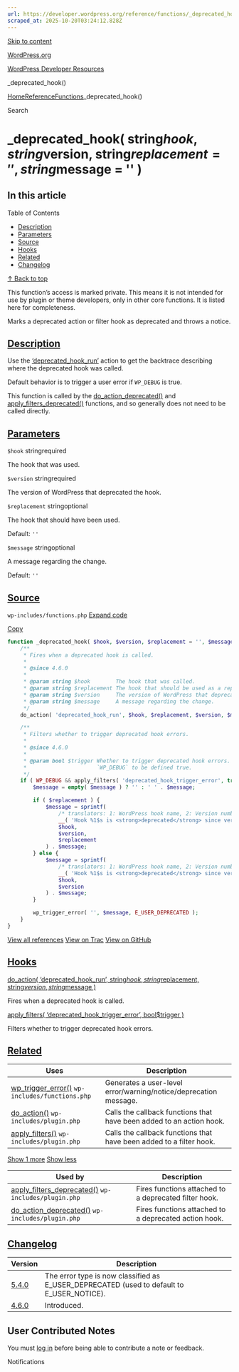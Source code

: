 ```yaml
---
url: https://developer.wordpress.org/reference/functions/_deprecated_hook
scraped_at: 2025-10-20T03:24:12.828Z
---
```


[Skip to content](https://developer.wordpress.org/reference/functions/_deprecated_hook/#wp--skip-link--target)

[WordPress.org](https://wordpress.org/)

[WordPress Developer Resources](https://developer.wordpress.org/)

\_deprecated\_hook()


[Home](https://developer.wordpress.org/)[Reference](https://developer.wordpress.org/reference/)[Functions](https://developer.wordpress.org/reference/functions/)\_deprecated\_hook()

Search

# \_deprecated\_hook( string$hook, string$version, string$replacement = '', string$message = '' )

## In this article

Table of Contents

- [Description](https://developer.wordpress.org/reference/functions/_deprecated_hook/#description)
- [Parameters](https://developer.wordpress.org/reference/functions/_deprecated_hook/#parameters)
- [Source](https://developer.wordpress.org/reference/functions/_deprecated_hook/#source)
- [Hooks](https://developer.wordpress.org/reference/functions/_deprecated_hook/#hooks)
- [Related](https://developer.wordpress.org/reference/functions/_deprecated_hook/#related)
- [Changelog](https://developer.wordpress.org/reference/functions/_deprecated_hook/#changelog)

[↑ Back to top](https://developer.wordpress.org/reference/functions/_deprecated_hook/#wp--skip-link--target)

This function’s access is marked private. This means it is not intended for use by plugin or theme developers, only in other core functions. It is listed here for completeness.

Marks a deprecated action or filter hook as deprecated and throws a notice.

## [Description](https://developer.wordpress.org/reference/functions/_deprecated_hook/\#description)

Use the [‘deprecated\_hook\_run’](https://developer.wordpress.org/reference/hooks/deprecated_hook_run/) action to get the backtrace describing where the deprecated hook was called.

Default behavior is to trigger a user error if `WP_DEBUG` is true.

This function is called by the [do\_action\_deprecated()](https://developer.wordpress.org/reference/functions/do_action_deprecated/) and [apply\_filters\_deprecated()](https://developer.wordpress.org/reference/functions/apply_filters_deprecated/) functions, and so generally does not need to be called directly.

## [Parameters](https://developer.wordpress.org/reference/functions/_deprecated_hook/\#parameters)

`$hook` stringrequired

The hook that was used.

`$version` stringrequired

The version of WordPress that deprecated the hook.

`$replacement` stringoptional

The hook that should have been used.

Default: `''`

`$message` stringoptional

A message regarding the change.

Default: `''`

## [Source](https://developer.wordpress.org/reference/functions/_deprecated_hook/\#source)

`wp-includes/functions.php`
[Expand code](https://developer.wordpress.org/reference/functions/_deprecated_hook/#)

[Copy](https://developer.wordpress.org/reference/functions/_deprecated_hook/#)

```php
function _deprecated_hook( $hook, $version, $replacement = '', $message = '' ) {
	/**
	 * Fires when a deprecated hook is called.
	 *
	 * @since 4.6.0
	 *
	 * @param string $hook        The hook that was called.
	 * @param string $replacement The hook that should be used as a replacement.
	 * @param string $version     The version of WordPress that deprecated the argument used.
	 * @param string $message     A message regarding the change.
	 */
	do_action( 'deprecated_hook_run', $hook, $replacement, $version, $message );

	/**
	 * Filters whether to trigger deprecated hook errors.
	 *
	 * @since 4.6.0
	 *
	 * @param bool $trigger Whether to trigger deprecated hook errors. Requires
	 *                      `WP_DEBUG` to be defined true.
	 */
	if ( WP_DEBUG && apply_filters( 'deprecated_hook_trigger_error', true ) ) {
		$message = empty( $message ) ? '' : ' ' . $message;

		if ( $replacement ) {
			$message = sprintf(
				/* translators: 1: WordPress hook name, 2: Version number, 3: Alternative hook name. */
				__( 'Hook %1$s is <strong>deprecated</strong> since version %2$s! Use %3$s instead.' ),
				$hook,
				$version,
				$replacement
			) . $message;
		} else {
			$message = sprintf(
				/* translators: 1: WordPress hook name, 2: Version number. */
				__( 'Hook %1$s is <strong>deprecated</strong> since version %2$s with no alternative available.' ),
				$hook,
				$version
			) . $message;
		}

		wp_trigger_error( '', $message, E_USER_DEPRECATED );
	}
}

```

[View all references](https://developer.wordpress.org/reference/files/wp-includes/functions.php/) [View on Trac](https://core.trac.wordpress.org/browser/tags/6.8.3/src/wp-includes/functions.php#L5939) [View on GitHub](https://github.com/WordPress/wordpress-develop/blob/6.8.3/src/wp-includes/functions.php#L5939-L5982)

## [Hooks](https://developer.wordpress.org/reference/functions/_deprecated_hook/\#hooks)

[do\_action( ‘deprecated\_hook\_run’, string$hook, string$replacement, string$version, string$message )](https://developer.wordpress.org/reference/hooks/deprecated_hook_run/)

Fires when a deprecated hook is called.

[apply\_filters( ‘deprecated\_hook\_trigger\_error’, bool$trigger )](https://developer.wordpress.org/reference/hooks/deprecated_hook_trigger_error/)

Filters whether to trigger deprecated hook errors.

## [Related](https://developer.wordpress.org/reference/functions/_deprecated_hook/\#related)

| Uses | Description |
| --- | --- |
| [wp\_trigger\_error()](https://developer.wordpress.org/reference/functions/wp_trigger_error/) `wp-includes/functions.php` | Generates a user-level error/warning/notice/deprecation message. |
| [do\_action()](https://developer.wordpress.org/reference/functions/do_action/) `wp-includes/plugin.php` | Calls the callback functions that have been added to an action hook. |
| [apply\_filters()](https://developer.wordpress.org/reference/functions/apply_filters/) `wp-includes/plugin.php` | Calls the callback functions that have been added to a filter hook. |

[Show 1 more](https://developer.wordpress.org/reference/functions/_deprecated_hook/#) [Show less](https://developer.wordpress.org/reference/functions/_deprecated_hook/#)

| Used by | Description |
| --- | --- |
| [apply\_filters\_deprecated()](https://developer.wordpress.org/reference/functions/apply_filters_deprecated/) `wp-includes/plugin.php` | Fires functions attached to a deprecated filter hook. |
| [do\_action\_deprecated()](https://developer.wordpress.org/reference/functions/do_action_deprecated/) `wp-includes/plugin.php` | Fires functions attached to a deprecated action hook. |

## [Changelog](https://developer.wordpress.org/reference/functions/_deprecated_hook/\#changelog)

| Version | Description |
| --- | --- |
| [5.4.0](https://developer.wordpress.org/reference/since/5.4.0/) | The error type is now classified as E\_USER\_DEPRECATED (used to default to E\_USER\_NOTICE). |
| [4.6.0](https://developer.wordpress.org/reference/since/4.6.0/) | Introduced. |

## User Contributed Notes

You must [log in](https://login.wordpress.org/?redirect_to=https%3A%2F%2Fdeveloper.wordpress.org%2Freference%2Ffunctions%2F_deprecated_hook%2F) before being able to contribute a note or feedback.

Notifications